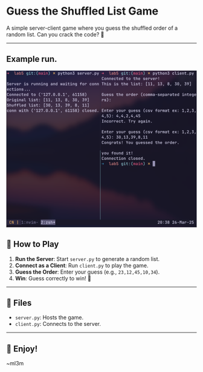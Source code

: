 # **Guess the Shuffled List Game**

A simple server-client game where you guess the
shuffled order of a random list. Can you crack
the code? 🧩

---

## Example run.
![example.png](example.png)


## 🚀 **How to Play**

1. **Run the Server**: Start `server.py` to generate a random list.
2. **Connect as a Client**: Run `client.py` to play the game.
3. **Guess the Order**: Enter your guess (e.g., `23,12,45,10,34`).
4. **Win**: Guess correctly to win! 🎉

---

## 📂 **Files**

- `server.py`: Hosts the game.
- `client.py`: Connects to the server.

---

## 🌟 **Enjoy!**
~ml3m
